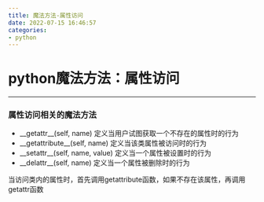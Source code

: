 ```yaml
---
title: 魔法方法-属性访问
date: 2022-07-15 16:46:57
categories:
- python
---
```


# python魔法方法：属性访问
---
### 属性访问相关的魔法方法
<!--more-->
- \_\_getattr\_\_(self, name)
    定义当用户试图获取一个不存在的属性时的行为
- \_\_getattribute\_\_(self, name)
    定义当该类属性被访问时的行为
- \_\_setattr\_\_(self, name, value)
    定义当一个属性被设置时的行为
- \_\_delattr\_\_(self, name)
    定义当一个属性被删除时的行为

当访问类内的属性时，首先调用getattribute函数，如果不存在该属性，再调用getattr函数


